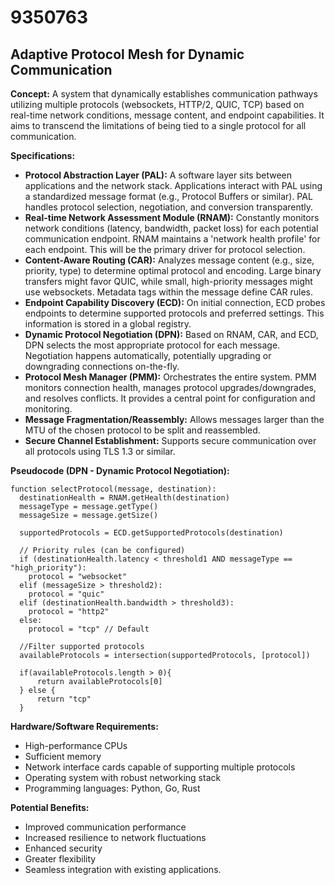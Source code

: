 # 9350763

## Adaptive Protocol Mesh for Dynamic Communication

**Concept:** A system that dynamically establishes communication pathways utilizing multiple protocols (websockets, HTTP/2, QUIC, TCP) based on real-time network conditions, message content, and endpoint capabilities. It aims to transcend the limitations of being tied to a single protocol for all communication.

**Specifications:**

*   **Protocol Abstraction Layer (PAL):** A software layer sits between applications and the network stack. Applications interact with PAL using a standardized message format (e.g., Protocol Buffers or similar). PAL handles protocol selection, negotiation, and conversion transparently.
*   **Real-time Network Assessment Module (RNAM):**  Constantly monitors network conditions (latency, bandwidth, packet loss) for each potential communication endpoint. RNAM maintains a 'network health profile' for each endpoint. This will be the primary driver for protocol selection.
*   **Content-Aware Routing (CAR):**  Analyzes message content (e.g., size, priority, type) to determine optimal protocol and encoding.  Large binary transfers might favor QUIC, while small, high-priority messages might use websockets.  Metadata tags within the message define CAR rules.
*   **Endpoint Capability Discovery (ECD):**  On initial connection, ECD probes endpoints to determine supported protocols and preferred settings. This information is stored in a global registry.
*   **Dynamic Protocol Negotiation (DPN):** Based on RNAM, CAR, and ECD, DPN selects the most appropriate protocol for each message. Negotiation happens automatically, potentially upgrading or downgrading connections on-the-fly.
*   **Protocol Mesh Manager (PMM):** Orchestrates the entire system. PMM monitors connection health, manages protocol upgrades/downgrades, and resolves conflicts. It provides a central point for configuration and monitoring.
*   **Message Fragmentation/Reassembly:**  Allows messages larger than the MTU of the chosen protocol to be split and reassembled.
*   **Secure Channel Establishment:** Supports secure communication over all protocols using TLS 1.3 or similar.

**Pseudocode (DPN - Dynamic Protocol Negotiation):**

```
function selectProtocol(message, destination):
  destinationHealth = RNAM.getHealth(destination)
  messageType = message.getType()
  messageSize = message.getSize()

  supportedProtocols = ECD.getSupportedProtocols(destination)

  // Priority rules (can be configured)
  if (destinationHealth.latency < threshold1 AND messageType == "high_priority"):
    protocol = "websocket"
  elif (messageSize > threshold2):
    protocol = "quic"
  elif (destinationHealth.bandwidth > threshold3):
    protocol = "http2"
  else:
    protocol = "tcp" // Default

  //Filter supported protocols
  availableProtocols = intersection(supportedProtocols, [protocol])
  
  if(availableProtocols.length > 0){
      return availableProtocols[0]
  } else {
      return "tcp"
  }
```

**Hardware/Software Requirements:**

*   High-performance CPUs
*   Sufficient memory
*   Network interface cards capable of supporting multiple protocols
*   Operating system with robust networking stack
*   Programming languages: Python, Go, Rust

**Potential Benefits:**

*   Improved communication performance
*   Increased resilience to network fluctuations
*   Enhanced security
*   Greater flexibility
*   Seamless integration with existing applications.